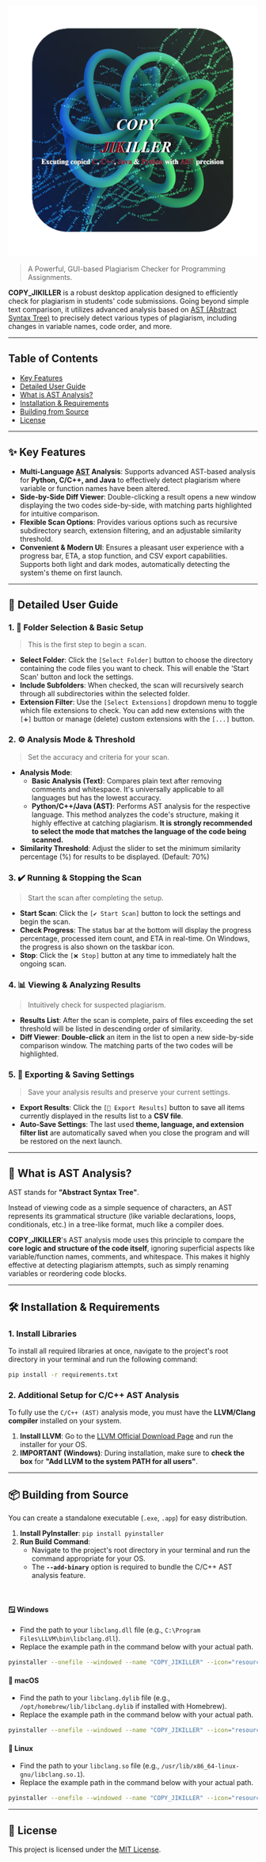 ![COPY_JIKILLER Banner](../resource/copy_jikiller.png)

> A Powerful, GUI-based Plagiarism Checker for Programming Assignments.

**COPY_JIKILLER** is a robust desktop application designed to efficiently check for plagiarism in students' code submissions. Going beyond simple text comparison, it utilizes advanced analysis based on [AST (Abstract Syntax Tree)](#-what-is-ast-analysis) to precisely detect various types of plagiarism, including changes in variable names, code order, and more.

---

## Table of Contents

* [Key Features](#-key-features)
* [Detailed User Guide](#-detailed-user-guide)
* [What is AST Analysis?](#-what-is-ast-analysis)
* [Installation & Requirements](#️-installation--requirements)
* [Building from Source](#-building-from-source)
* [License](#-license)

---

## ✨ Key Features

* **Multi-Language [AST](#-what-is-ast-analysis) Analysis**: Supports advanced AST-based analysis for **Python, C/C++, and Java** to effectively detect plagiarism where variable or function names have been altered.
* **Side-by-Side Diff Viewer**: Double-clicking a result opens a new window displaying the two codes side-by-side, with matching parts highlighted for intuitive comparison.
* **Flexible Scan Options**: Provides various options such as recursive subdirectory search, extension filtering, and an adjustable similarity threshold.
* **Convenient & Modern UI**: Ensures a pleasant user experience with a progress bar, ETA, a stop function, and CSV export capabilities. Supports both light and dark modes, automatically detecting the system's theme on first launch.

---

## 🚀 Detailed User Guide

### 1. 📁 Folder Selection & Basic Setup

> This is the first step to begin a scan.

* **Select Folder**: Click the `[Select Folder]` button to choose the directory containing the code files you want to check. This will enable the 'Start Scan' button and lock the settings.
* **Include Subfolders**: When checked, the scan will recursively search through all subdirectories within the selected folder.
* **Extension Filter**: Use the `[Select Extensions]` dropdown menu to toggle which file extensions to check. You can add new extensions with the `[➕]` button or manage (delete) custom extensions with the `[...]` button.

<!-- GIF Placeholder: Demonstrates folder selection and filter setup. -->
<!-- ![GIF-Demo-1](../resource/demo_01_setup.gif) -->

### 2. ⚙️ Analysis Mode & Threshold

> Set the accuracy and criteria for your scan.

* **Analysis Mode**:
  * **Basic Analysis (Text)**: Compares plain text after removing comments and whitespace. It's universally applicable to all languages but has the lowest accuracy.
  * **Python/C++/Java (AST)**: Performs AST analysis for the respective language. This method analyzes the code's structure, making it highly effective at catching plagiarism. **It is strongly recommended to select the mode that matches the language of the code being scanned.**
* **Similarity Threshold**: Adjust the slider to set the minimum similarity percentage (%) for results to be displayed. (Default: 70%)

<!-- GIF Placeholder: Demonstrates selecting an analysis mode and adjusting the threshold. -->
<!-- ![GIF-Demo-2](../resource/demo_02_analysis.gif) -->

### 3. ✔️ Running & Stopping the Scan

> Start the scan after completing the setup.

* **Start Scan**: Click the `[✔️ Start Scan]` button to lock the settings and begin the scan.
* **Check Progress**: The status bar at the bottom will display the progress percentage, processed item count, and ETA in real-time. On Windows, the progress is also shown on the taskbar icon.
* **Stop**: Click the `[❌ Stop]` button at any time to immediately halt the ongoing scan.

<!-- GIF Placeholder: Demonstrates starting and stopping a scan. -->
<!-- ![GIF-Demo-3](../resource/demo_03_scan.gif) -->

### 4. 📊 Viewing & Analyzing Results

> Intuitively check for suspected plagiarism.

* **Results List**: After the scan is complete, pairs of files exceeding the set threshold will be listed in descending order of similarity.
* **Diff Viewer**: **Double-click** an item in the list to open a new side-by-side comparison window. The matching parts of the two codes will be highlighted.

<!-- GIF Placeholder: Demonstrates viewing results and using the Diff Viewer. -->
<!-- ![GIF-Demo-4](../resource/demo_04_results.gif) -->

### 5. 💾 Exporting & Saving Settings

> Save your analysis results and preserve your current settings.

* **Export Results**: Click the `[💾 Export Results]` button to save all items currently displayed in the results list to a **CSV file**.
* **Auto-Save Settings**: The last used **theme, language, and extension filter list** are automatically saved when you close the program and will be restored on the next launch.

<!-- GIF Placeholder: Demonstrates exporting results. -->
<!-- ![GIF-Demo-5](../resource/demo_05_export.gif) -->

---

## 🔬 What is AST Analysis?
AST stands for **"Abstract Syntax Tree"**.

Instead of viewing code as a simple sequence of characters, an AST represents its grammatical structure (like variable declarations, loops, conditionals, etc.) in a tree-like format, much like a compiler does.

**COPY_JIKILLER**'s AST analysis mode uses this principle to compare the **core logic and structure of the code itself**, ignoring superficial aspects like variable/function names, comments, and whitespace. This makes it highly effective at detecting plagiarism attempts, such as simply renaming variables or reordering code blocks.

---

## 🛠️ Installation & Requirements
### 1. Install Libraries

To install all required libraries at once, navigate to the project's root directory in your terminal and run the following command:
```bash
pip install -r requirements.txt
```
### 2. Additional Setup for C/C++ AST Analysis
To fully use the `C/C++ (AST)` analysis mode, you must have the **LLVM/Clang compiler** installed on your system.
1.  **Install LLVM**: Go to the [LLVM Official Download Page](https://github.com/llvm/llvm-project/releases) and run the installer for your OS.
2.  **IMPORTANT (Windows)**: During installation, make sure to **check the box** for **"Add LLVM to the system PATH for all users"**.

---
## 📦 Building from Source
You can create a standalone executable (`.exe`, `.app`) for easy distribution.
1.  **Install PyInstaller**: `pip install pyinstaller`
2.  **Run Build Command**:
    * Navigate to the project's root directory in your terminal and run the command appropriate for your OS.
    * The **`--add-binary`** option is required to bundle the C/C++ AST analysis feature.

<br>

#### 🪟 **Windows**
* Find the path to your `libclang.dll` file (e.g., `C:\Program Files\LLVM\bin\libclang.dll`).
* Replace the example path in the command below with your actual path.
```bash
pyinstaller --onefile --windowed --name "COPY_JIKILLER" --icon="resource/copy_jikiller.ico" --add-data "resource;resource" --add-data "guide;guide" --add-binary "C:\Program Files\LLVM\bin\libclang.dll;." main.py
```

#### 🍏 **macOS**
* Find the path to your `libclang.dylib` file (e.g., `/opt/homebrew/lib/libclang.dylib` if installed with Homebrew).
* Replace the example path in the command below with your actual path.
```bash
pyinstaller --onefile --windowed --name "COPY_JIKILLER" --icon="resource/copy_jikiller.ico" --add-data "resource:resource" --add-data "guide:guide" --add-binary "/path/to/your/libclang.dylib:." main.py
```

#### 🐧 **Linux**
* Find the path to your `libclang.so` file (e.g., `/usr/lib/x86_64-linux-gnu/libclang.so.1`).
* Replace the example path in the command below with your actual path.
```bash
pyinstaller --onefile --windowed --name "COPY_JIKILLER" --icon="resource/copy_jikiller.ico" --add-data "resource:resource" --add-data "guide:guide" --add-binary "/path/to/your/libclang.so:." main.py
```
---
## 📜 License
This project is licensed under the [MIT License](../LICENSE).
